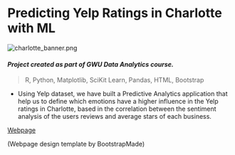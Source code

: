 # Predicting Yelp Ratings in Charlotte with ML
![charlotte_banner.png](https://www.cousinsmainelobster.com/wp-content/uploads/2018/01/charlotte_banner.png) 
#### *Project created as part of GWU Data Analytics course.*
> R, Python, Matplotlib, SciKit Learn, Pandas, HTML, Bootstrap

* Using Yelp dataset, we have built a Predictive Analytics application that help us to define which emotions have a higher influence in the Yelp ratings in Charlotte, based in the correlation between the sentiment analysis of the users reviews and average stars of each business.

[Webpage](https://jmendiola84.github.io/final-project-website/)

(Webpage design template by BootstrapMade)

